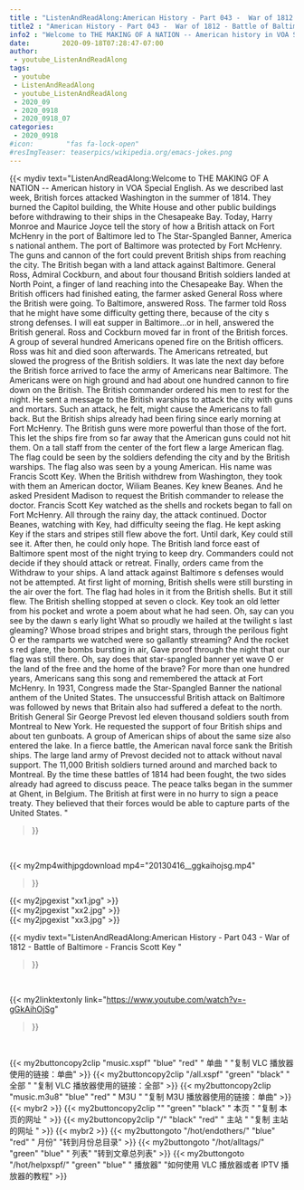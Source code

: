 ```yaml
---
title : "ListenAndReadAlong:American History - Part 043 -  War of 1812 - Battle of Baltimore - Francis Scott Key "
title2 : "American History - Part 043 -  War of 1812 - Battle of Baltimore - Francis Scott Key "
info2 : "Welcome to THE MAKING OF A NATION -- American history in VOA Special English. As we described last week, British forces attacked Washington in the summer of 1814. They burned the Capitol building, the White House and other public buildings before withdrawing to their ships in the Chesapeake Bay. Today, Harry Monroe and Maurice Joyce tell the story of how a British attack on Fort McHenry in the port of Baltimore led to  The Star-Spangled Banner,  America s national anthem.  The port of Baltimore was protected by Fort McHenry. The guns and cannon of the fort could prevent British ships from reaching the city.  The British began with a land attack against Baltimore. General Ross, Admiral Cockburn, and about four thousand British soldiers landed at North Point, a finger of land reaching into the Chesapeake Bay.  When the British officers had finished eating, the farmer asked General Ross where the British were going.  To Baltimore,  answered Ross. The farmer told Ross that he might have some difficulty getting there, because of the city s strong defenses.  I will eat supper in Baltimore...or in hell,  answered the British general.  Ross and Cockburn moved far in front of the British forces. A group of several hundred Americans opened fire on the British officers. Ross was hit and died soon afterwards.  The Americans retreated, but slowed the progress of the British soldiers. It was late the next day before the British force arrived to face the army of Americans near Baltimore. The Americans were on high ground and had about one hundred cannon to fire down on the British. The British commander ordered his men to rest for the night. He sent a message to the British warships to attack the city with guns and mortars. Such an attack, he felt, might cause the Americans to fall back. But the British ships already had been firing since early morning at Fort McHenry. The British guns were more powerful than those of the fort. This let the ships fire from so far away that the American guns could not hit them.  On a tall staff from the center of the fort flew a large American flag. The flag could be seen by the soldiers defending the city and by the British warships. The flag also was seen by a young American. His name was Francis Scott Key.  When the British withdrew from Washington, they took with them an American doctor, Wiliam Beanes. Key knew Beanes. And he asked President Madison to request the British commander to release the doctor.  Francis Scott Key watched as the shells and rockets began to fall on Fort McHenry.  All through the rainy day, the attack continued. Doctor Beanes, watching with Key, had difficulty seeing the flag. He kept asking Key if the  stars and stripes  still flew above the fort. Until dark, Key could still see it. After then, he could only hope.  The British land force east of Baltimore spent most of the night trying to keep dry. Commanders could not decide if they should attack or retreat. Finally, orders came from the    Withdraw to your ships.  A land attack against Baltimore s defenses would not be attempted.  At first light of morning, British shells were still bursting in the air over the fort. The flag had holes in it from the British shells. But it still flew. The British shelling stopped at seven o clock. Key took an old letter from his pocket and wrote a poem about what he had seen.  Oh, say can you see by the dawn s early light What so proudly we hailed at the twilight s last gleaming?  Whose broad stripes and bright stars, through the perilous fight O er the ramparts we watched were so gallantly streaming?  And the rocket s red glare, the bombs bursting in air, Gave proof through the night that our flag was still there.  Oh, say does that star-spangled banner yet wave O er the land of the free and the home of the brave?  For more than one hundred years, Americans sang this song and remembered the attack at Fort McHenry. In 1931, Congress made the  Star-Spangled Banner  the national anthem of the United States.  The unsuccessful British attack on Baltimore was followed by news that Britain also had suffered a defeat to the north.  British General Sir George Prevost led eleven thousand soldiers south from Montreal to New York.   He requested the support of four British ships and about ten gunboats. A group of American ships of about the same size also entered the lake. In a fierce battle, the American naval force sank the British ships. The large land army of Prevost decided not to attack without naval support. The 11,000 British soldiers turned around and marched back to Montreal.  By the time these battles of 1814 had been fought, the two sides already had agreed to discuss peace. The peace talks began in the summer at Ghent, in Belgium.  The British at first were in no hurry to sign a peace treaty. They believed that their forces would be able to capture parts of the United States. "
date:        2020-09-18T07:28:47-07:00
author:
 - youtube_ListenAndReadAlong
tags:
 - youtube
 - ListenAndReadAlong
 - youtube_ListenAndReadAlong
 - 2020_09
 - 2020_0918
 - 2020_0918_07
categories:
 - 2020_0918
#icon:        "fas fa-lock-open"
#resImgTeaser: teaserpics/wikipedia.org/emacs-jokes.png
---
```


{{< mydiv text="ListenAndReadAlong:Welcome to THE MAKING OF A NATION -- American history in VOA Special English. As we described last week, British forces attacked Washington in the summer of 1814. They burned the Capitol building, the White House and other public buildings before withdrawing to their ships in the Chesapeake Bay. Today, Harry Monroe and Maurice Joyce tell the story of how a British attack on Fort McHenry in the port of Baltimore led to  The Star-Spangled Banner,  America s national anthem.  The port of Baltimore was protected by Fort McHenry. The guns and cannon of the fort could prevent British ships from reaching the city.  The British began with a land attack against Baltimore. General Ross, Admiral Cockburn, and about four thousand British soldiers landed at North Point, a finger of land reaching into the Chesapeake Bay.  When the British officers had finished eating, the farmer asked General Ross where the British were going.  To Baltimore,  answered Ross. The farmer told Ross that he might have some difficulty getting there, because of the city s strong defenses.  I will eat supper in Baltimore...or in hell,  answered the British general.  Ross and Cockburn moved far in front of the British forces. A group of several hundred Americans opened fire on the British officers. Ross was hit and died soon afterwards.  The Americans retreated, but slowed the progress of the British soldiers. It was late the next day before the British force arrived to face the army of Americans near Baltimore. The Americans were on high ground and had about one hundred cannon to fire down on the British. The British commander ordered his men to rest for the night. He sent a message to the British warships to attack the city with guns and mortars. Such an attack, he felt, might cause the Americans to fall back. But the British ships already had been firing since early morning at Fort McHenry. The British guns were more powerful than those of the fort. This let the ships fire from so far away that the American guns could not hit them.  On a tall staff from the center of the fort flew a large American flag. The flag could be seen by the soldiers defending the city and by the British warships. The flag also was seen by a young American. His name was Francis Scott Key.  When the British withdrew from Washington, they took with them an American doctor, Wiliam Beanes. Key knew Beanes. And he asked President Madison to request the British commander to release the doctor.  Francis Scott Key watched as the shells and rockets began to fall on Fort McHenry.  All through the rainy day, the attack continued. Doctor Beanes, watching with Key, had difficulty seeing the flag. He kept asking Key if the  stars and stripes  still flew above the fort. Until dark, Key could still see it. After then, he could only hope.  The British land force east of Baltimore spent most of the night trying to keep dry. Commanders could not decide if they should attack or retreat. Finally, orders came from the    Withdraw to your ships.  A land attack against Baltimore s defenses would not be attempted.  At first light of morning, British shells were still bursting in the air over the fort. The flag had holes in it from the British shells. But it still flew. The British shelling stopped at seven o clock. Key took an old letter from his pocket and wrote a poem about what he had seen.  Oh, say can you see by the dawn s early light What so proudly we hailed at the twilight s last gleaming?  Whose broad stripes and bright stars, through the perilous fight O er the ramparts we watched were so gallantly streaming?  And the rocket s red glare, the bombs bursting in air, Gave proof through the night that our flag was still there.  Oh, say does that star-spangled banner yet wave O er the land of the free and the home of the brave?  For more than one hundred years, Americans sang this song and remembered the attack at Fort McHenry. In 1931, Congress made the  Star-Spangled Banner  the national anthem of the United States.  The unsuccessful British attack on Baltimore was followed by news that Britain also had suffered a defeat to the north.  British General Sir George Prevost led eleven thousand soldiers south from Montreal to New York.   He requested the support of four British ships and about ten gunboats. A group of American ships of about the same size also entered the lake. In a fierce battle, the American naval force sank the British ships. The large land army of Prevost decided not to attack without naval support. The 11,000 British soldiers turned around and marched back to Montreal.  By the time these battles of 1814 had been fought, the two sides already had agreed to discuss peace. The peace talks began in the summer at Ghent, in Belgium.  The British at first were in no hurry to sign a peace treaty. They believed that their forces would be able to capture parts of the United States. "
>}}
<br>


{{< my2mp4withjpgdownload mp4="20130416__ggkaihojsg.mp4"
>}}

{{< my2jpgexist "xx1.jpg" >}}<br>
{{< my2jpgexist "xx2.jpg" >}}<br>
{{< my2jpgexist "xx3.jpg" >}}<br>



{{< mydiv text="ListenAndReadAlong:American History - Part 043 -  War of 1812 - Battle of Baltimore - Francis Scott Key "
>}}
<br>

{{< my2linktextonly link="https://www.youtube.com/watch?v=-gGkAihOjSg"
>}}


<br>

{{< my2buttoncopy2clip "music.xspf"        "blue"   "red"    " 单曲 "  "复制 VLC 播放器使用的链接：单曲" >}} {{< my2buttoncopy2clip "/all.xspf"         "green"  "black"  " 全部 "  "复制 VLC 播放器使用的链接：全部" >}} {{< my2buttoncopy2clip "music.m3u8"        "blue"   "red"    " M3U  "    "复制 M3U 播放器使用的链接：单曲" >}} {{< mybr2 >}} {{< my2buttoncopy2clip ""                  "green"  "black"  " 本页 "    "复制 本页的网址 " >}} {{< my2buttoncopy2clip "/"                 "black"  "red"    " 主站 "    "复制 主站的网址 " >}} {{< mybr2 >}} {{< my2buttongoto      "/hot/endothers/"   "blue"   "red"    " 月份"   "转到月份总目录" >}} {{< my2buttongoto      "/hot/alltags/"     "green"  "blue"   " 列表"   "转到文章总列表" >}} {{< my2buttongoto      "/hot/helpxspf/"    "green"  "blue"   " 播放器" "如何使用 VLC 播放器或者 IPTV 播放器的教程" >}} 
